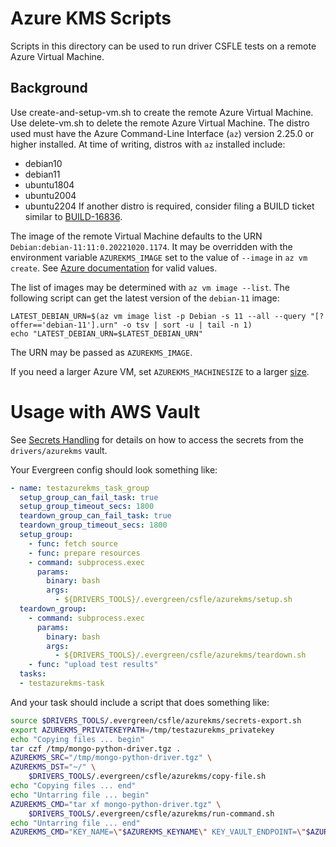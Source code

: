 # Azure KMS Scripts

Scripts in this directory can be used to run driver CSFLE tests on a remote Azure Virtual Machine.

## Background

Use create-and-setup-vm.sh to create the remote Azure Virtual Machine.
Use delete-vm.sh to delete the remote Azure Virtual Machine.
The distro used must have the Azure Command-Line Interface (`az`) version 2.25.0 or higher installed. At time of writing, distros with `az` installed include:
- debian10
- debian11
- ubuntu1804
- ubuntu2004
- ubuntu2204
If another distro is required, consider filing a BUILD ticket similar to [BUILD-16836](https://jira.mongodb.org/browse/BUILD-16836).

The image of the remote Virtual Machine defaults to the URN `Debian:debian-11:11:0.20221020.1174`. It may be overridden with the environment variable `AZUREKMS_IMAGE` set to the value of `--image` in `az vm create`. See [Azure documentation](https://learn.microsoft.com/en-us/cli/azure/vm?view=azure-cli-latest#az-vm-create) for valid values.

The list of images may be determined with `az vm image --list`. The following script can get the latest version of the `debian-11` image:
```
LATEST_DEBIAN_URN=$(az vm image list -p Debian -s 11 --all --query "[?offer=='debian-11'].urn" -o tsv | sort -u | tail -n 1)
echo "LATEST_DEBIAN_URN=$LATEST_DEBIAN_URN"
```
The URN may be passed as `AZUREKMS_IMAGE`.

If you need a larger Azure VM, set `AZUREKMS_MACHINESIZE` to a larger [size](https://learn.microsoft.com/en-us/azure/virtual-machines/sizes/overview).

# Usage with AWS Vault

See [Secrets Handling](../secrets_handling/README.md) for details on how to access the secrets
from the `drivers/azurekms` vault.

Your Evergreen config should look something like:

```yaml
- name: testazurekms_task_group
  setup_group_can_fail_task: true
  setup_group_timeout_secs: 1800
  teardown_group_can_fail_task: true
  teardown_group_timeout_secs: 1800
  setup_group:
    - func: fetch source
    - func: prepare resources
    - command: subprocess.exec
      params:
        binary: bash
        args:
          - ${DRIVERS_TOOLS}/.evergreen/csfle/azurekms/setup.sh
  teardown_group:
    - command: subprocess.exec
      params:
        binary: bash
        args:
          - ${DRIVERS_TOOLS}/.evergreen/csfle/azurekms/teardown.sh
    - func: "upload test results"
  tasks:
  - testazurekms-task
```

And your task should include a script that does something like:

```bash
source $DRIVERS_TOOLS/.evergreen/csfle/azurekms/secrets-export.sh
export AZUREKMS_PRIVATEKEYPATH=/tmp/testazurekms_privatekey
echo "Copying files ... begin"
tar czf /tmp/mongo-python-driver.tgz .
AZUREKMS_SRC="/tmp/mongo-python-driver.tgz" \
AZUREKMS_DST="~/" \
    $DRIVERS_TOOLS/.evergreen/csfle/azurekms/copy-file.sh
echo "Copying files ... end"
echo "Untarring file ... begin"
AZUREKMS_CMD="tar xf mongo-python-driver.tgz" \
    $DRIVERS_TOOLS/.evergreen/csfle/azurekms/run-command.sh
echo "Untarring file ... end"
AZUREKMS_CMD="KEY_NAME=\"$AZUREKMS_KEYNAME\" KEY_VAULT_ENDPOINT=\"$AZUREKMS_KEYVAULTENDPOINT\" SUCCESS=true TEST_FLE_AZURE_AUTO=1 ./.evergreen/tox.sh -m test-eg" $DRIVERS_TOOLS/.evergreen/csfle/azurekms/run-command.sh
```
